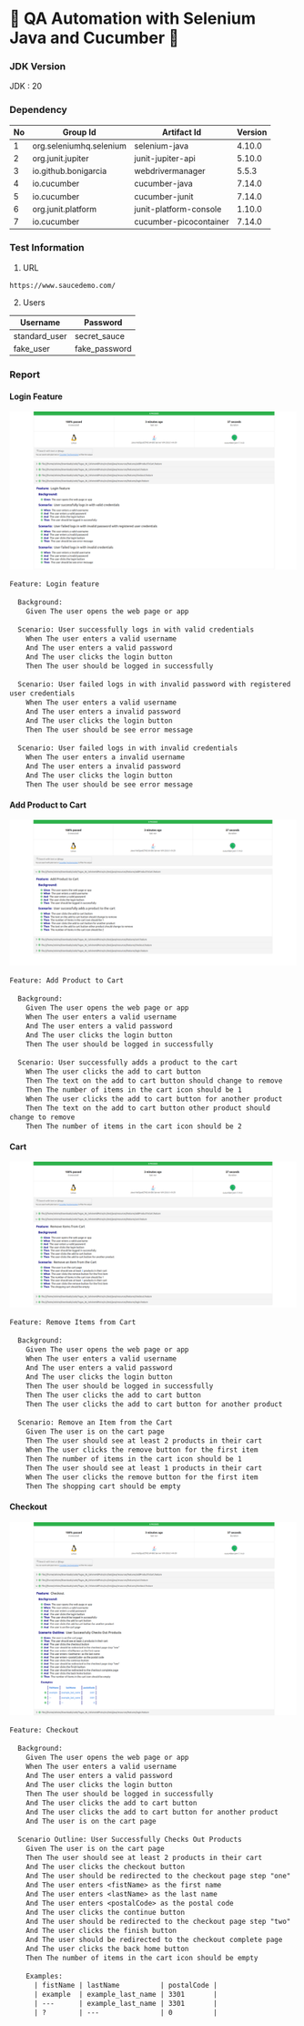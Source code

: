 # 🚀 QA Automation with Selenium Java and Cucumber 🥒

### JDK Version

JDK : 20

### Dependency

| No | Group Id                | Artifact Id            | Version |
|----|-------------------------|------------------------|---------|
| 1  | org.seleniumhq.selenium | selenium-java          | 4.10.0  |
| 2  | org.junit.jupiter       | junit-jupiter-api      | 5.10.0  |
| 3  | io.github.bonigarcia    | webdrivermanager       | 5.5.3   |
| 4  | io.cucumber             | cucumber-java          | 7.14.0  |
| 5  | io.cucumber             | cucumber-junit         | 7.14.0  |
| 6  | org.junit.platform      | junit-platform-console | 1.10.0  |
| 7  | io.cucumber             | cucumber-picocontainer | 7.14.0  |

### Test Information

1. URL

```text
https://www.saucedemo.com/
```

2. Users

| Username      | Password      |
|---------------|---------------|
| standard_user | secret_sauce  |
| fake_user     | fake_password |

### Report

#### Login Feature

![](report/Login.png)

```gherkin
Feature: Login feature

  Background:
    Given The user opens the web page or app

  Scenario: User successfully logs in with valid credentials
    When The user enters a valid username
    And The user enters a valid password
    And The user clicks the login button
    Then The user should be logged in successfully

  Scenario: User failed logs in with invalid password with registered user credentials
    When The user enters a valid username
    And The user enters a invalid password
    And The user clicks the login button
    Then The user should be see error message

  Scenario: User failed logs in with invalid credentials
    When The user enters a invalid username
    And The user enters a invalid password
    And The user clicks the login button
    Then The user should be see error message
```

#### Add Product to Cart

![RP. dsdsjdk](report/AddToCart.png)

```gherkin
Feature: Add Product to Cart

  Background:
    Given The user opens the web page or app
    When The user enters a valid username
    And The user enters a valid password
    And The user clicks the login button
    Then The user should be logged in successfully

  Scenario: User successfully adds a product to the cart
    When The user clicks the add to cart button
    Then The text on the add to cart button should change to remove
    Then The number of items in the cart icon should be 1
    When The user clicks the add to cart button for another product
    Then The text on the add to cart button other product should change to remove
    Then The number of items in the cart icon should be 2
```

#### Cart

![](report/Cart.png)

```gherkin
Feature: Remove Items from Cart

  Background:
    Given The user opens the web page or app
    When The user enters a valid username
    And The user enters a valid password
    And The user clicks the login button
    Then The user should be logged in successfully
    Then The user clicks the add to cart button
    Then The user clicks the add to cart button for another product

  Scenario: Remove an Item from the Cart
    Given The user is on the cart page
    Then The user should see at least 2 products in their cart
    When The user clicks the remove button for the first item
    Then The number of items in the cart icon should be 1
    Then The user should see at least 1 products in their cart
    When The user clicks the remove button for the first item
    Then The shopping cart should be empty
```

#### Checkout

![](report/Checkout.png)

```gherkin
Feature: Checkout

  Background:
    Given The user opens the web page or app
    When The user enters a valid username
    And The user enters a valid password
    And The user clicks the login button
    Then The user should be logged in successfully
    And The user clicks the add to cart button
    And The user clicks the add to cart button for another product
    And The user is on the cart page

  Scenario Outline: User Successfully Checks Out Products
    Given The user is on the cart page
    Then The user should see at least 2 products in their cart
    And The user clicks the checkout button
    And The user should be redirected to the checkout page step "one"
    And The user enters <fistName> as the first name
    And The user enters <lastName> as the last name
    And The user enters <postalCode> as the postal code
    And The user clicks the continue button
    And The user should be redirected to the checkout page step "two"
    And The user clicks the finish button
    And The user should be redirected to the checkout complete page
    And The user clicks the back home button
    Then The number of items in the cart icon should be empty

    Examples:
      | fistName | lastName          | postalCode |
      | example  | example_last_name | 3301       |
      | ---      | example_last_name | 3301       |
      | ?        | ---               | 0          |
```
